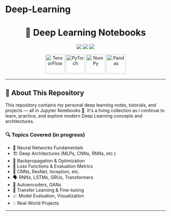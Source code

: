 # Deep-Learning
<h1 align="center">
  🧠 Deep Learning Notebooks
</h1>

<p align="center">
  <img src="https://img.shields.io/badge/Status-Active-brightgreen?style=flat-square" />
  <img src="https://img.shields.io/badge/Made%20with-Python-blue.svg?style=flat-square" />
  <img src="https://img.shields.io/github/last-commit/YOUR_USERNAME/Deep-Learning?style=flat-square" />
</p>

<p align="center">
  <img src="https://upload.wikimedia.org/wikipedia/commons/1/10/TensorFlowLogo.png" alt="TensorFlow" height="60"/>
  <img src="https://upload.wikimedia.org/wikipedia/commons/1/1b/PyTorch_logo_icon.svg" alt="PyTorch" height="60"/>
  <img src="https://upload.wikimedia.org/wikipedia/commons/3/31/NumPy_logo_2020.svg" alt="NumPy" height="60"/>
  <img src="https://upload.wikimedia.org/wikipedia/commons/e/ed/Pandas_logo.svg" alt="Pandas" height="60"/>
</p>

---

## 📘 About This Repository

This repository contains my personal deep learning notes, tutorials, and projects — all in Jupyter Notebooks 📝. It's a living collection as I continue to learn, practice, and explore modern Deep Learning concepts and architectures.

### 🔍 Topics Covered (in progress)

- 🤖 Neural Networks Fundamentals
- 🏗️ Deep Architectures (MLPs, CNNs, RNNs, etc.)
- 🧠 Backpropagation & Optimization
- 🎯 Loss Functions & Evaluation Metrics
- 🔬 CNNs, ResNet, Inception, etc.
- 🗣️ RNNs, LSTMs, GRUs, Transformers
- 🧪 Autoencoders, GANs
- 🚀 Transfer Learning & Fine-tuning
- 📈 Model Evaluation, Visualization
- 💡 Real-World Projects

---
